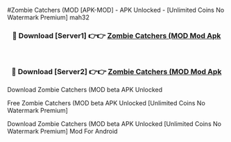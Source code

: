 #Zombie Catchers (MOD [APK-MOD] - APK Unlocked - [Unlimited Coins No Watermark Premium] mah32



<div align="center">

<h3>🔴 Download [Server1] 👉👉 <a href="https://momento.my/?title=Zombie_Catchers_(MOD">Zombie Catchers (MOD Mod Apk</a></h3><br>

<h3>🔴 Download [Server2] 👉👉 <a href="https://momento.my/?title=Zombie_Catchers_(MOD">Zombie Catchers (MOD Mod Apk</a></h3>
</div>



Download Zombie Catchers (MOD beta APK Unlocked

Free Zombie Catchers (MOD beta APK Unlocked [Unlimited Coins No Watermark Premium]

Download Zombie Catchers (MOD beta APK Unlocked [Unlimited Coins No Watermark Premium] Mod For Android
